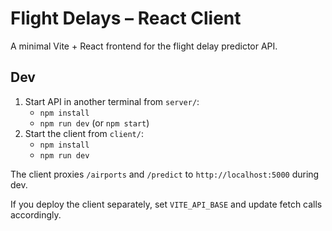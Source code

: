 # Flight Delays – React Client

A minimal Vite + React frontend for the flight delay predictor API.

## Dev

1. Start API in another terminal from `server/`:
   - `npm install`
   - `npm run dev` (or `npm start`)
2. Start the client from `client/`:
   - `npm install`
   - `npm run dev`

The client proxies `/airports` and `/predict` to `http://localhost:5000` during dev.

If you deploy the client separately, set `VITE_API_BASE` and update fetch calls accordingly.
